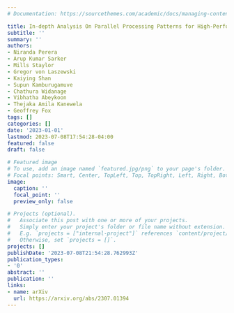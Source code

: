 ```yaml
---
# Documentation: https://sourcethemes.com/academic/docs/managing-content/

title: In-depth Analysis On Parallel Processing Patterns for High-Performance Dataframes
subtitle: ''
summary: ''
authors:
- Niranda Perera
- Arup Kumar Sarker
- Mills Staylor
- Gregor von Laszewski
- Kaiying Shan
- Supun Kamburugamuve
- Chathura Widanage
- Vibhatha Abeykoon
- Thejaka Amila Kanewela
- Geoffrey Fox
tags: []
categories: []
date: '2023-01-01'
lastmod: 2023-07-08T17:54:28-04:00
featured: false
draft: false

# Featured image
# To use, add an image named `featured.jpg/png` to your page's folder.
# Focal points: Smart, Center, TopLeft, Top, TopRight, Left, Right, BottomLeft, Bottom, BottomRight.
image:
  caption: ''
  focal_point: ''
  preview_only: false

# Projects (optional).
#   Associate this post with one or more of your projects.
#   Simply enter your project's folder or file name without extension.
#   E.g. `projects = ["internal-project"]` references `content/project/deep-learning/index.md`.
#   Otherwise, set `projects = []`.
projects: []
publishDate: '2023-07-08T21:54:28.762993Z'
publication_types:
- '0'
abstract: ''
publication: ''
links:
- name: arXiv
  url: https://arxiv.org/abs/2307.01394
---
```

